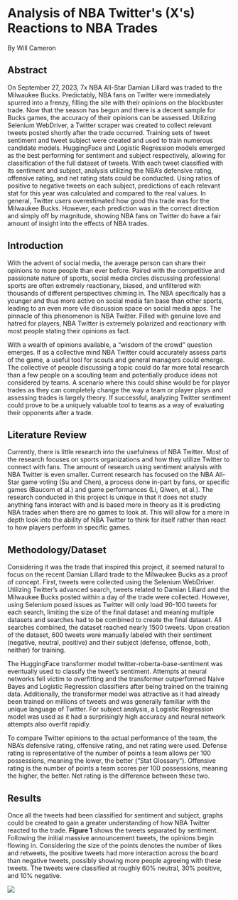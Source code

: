 # Analysis of NBA Twitter's (X's) Reactions to NBA Trades
By Will Cameron

## Abstract
On September 27, 2023, 7x NBA All-Star Damian Lillard was traded to the Milwaukee Bucks. Predictably, NBA fans on Twitter were immediately spurred into a frenzy, filling the site with their opinions on the blockbuster trade. Now that the season has begun and there is a decent sample for Bucks games, the accuracy of their opinions can be assessed. Utilizing Selenium WebDriver, a Twitter scraper was created to collect relevant tweets posted shortly after the trade occurred. Training sets of tweet sentiment and tweet subject were created and used to train numerous candidate models. HuggingFace and Logistic Regression models emerged as the best performing for sentiment and subject respectively, allowing for classification of the full dataset of tweets. With each tweet classified with its sentiment and subject, analysis utilizing the NBA’s defensive rating, offensive rating, and net rating stats could be conducted. Using ratios of positive to negative tweets on each subject, predictions of each relevant stat for this year was calculated and compared to the real values. In general, Twitter users overestimated how good this trade was for the Milwaukee Bucks. However, each prediction was in the correct direction and simply off by magnitude, showing NBA fans on Twitter do have a fair amount of insight into the effects of NBA trades.

## Introduction
With the advent of social media, the average person can share their opinions to more people than ever before. Paired with the competitive and passionate nature of sports, social media circles discussing professional sports are often extremely reactionary, biased, and unfiltered with thousands of different perspectives chiming in. The NBA specifically has a younger and thus more active on social media fan base than other sports, leading to an even more vile discussion space on social media apps. The pinnacle of this phenomenon is NBA Twitter. Filled with genuine love and hatred for players, NBA Twitter is extremely polarized and reactionary with most people stating their opinions as fact.

With a wealth of opinions available, a “wisdom of the crowd” question emerges. If as a collective mind NBA Twitter could accurately assess parts of the game, a useful tool for scouts and general managers could emerge. The collective of people discussing a topic could do far more total research than a few people on a scouting team and potentially produce ideas not considered by teams. A scenario where this could shine would be for player trades as they can completely change the way a team or player plays and assessing trades is largely theory. If successful, analyzing Twitter sentiment could prove to be a uniquely valuable tool to teams as a way of evaluating their opponents after a trade.

## Literature Review
Currently, there is little research into the usefulness of NBA Twitter. Most of the research focuses on sports organizations and how they utilize Twitter to connect with fans. The amount of research using sentiment analysis with NBA Twitter is even smaller. Current research has focused on the NBA All-Star game voting (Su and Chen), a process done in-part by fans, or specific games (Baucom et al.) and game performances (Li, Qiwen, et al.). The research conducted in this project is unique in that it does not study anything fans interact with and is based more in theory as it is predicting NBA trades when there are no games to look at. This will allow for a more in depth look into the ability of NBA Twitter to think for itself rather than react to how players perform in specific games.

## Methodology/Dataset
Considering it was the trade that inspired this project, it seemed natural to focus on the recent Damian Lillard trade to the Milwaukee Bucks as a proof of concept. First, tweets were collected using the Selenium WebDriver. Utilizing Twitter’s advanced search, tweets related to Damian Lillard and the Milwaukee Bucks posted within a day of the trade were collected. However, using Selenium posed issues as Twitter will only load 90-100 tweets for each search, limiting the size of the final dataset and meaning multiple datasets and searches had to be combined to create the final dataset. All searches combined, the dataset reached nearly 1500 tweets. Upon creation of the dataset, 600 tweets were manually labeled with their sentiment (negative, neutral, positive) and their subject (defense, offense, both, neither) for training.

The HuggingFace transformer model twitter-roberta-base-sentiment was eventually used to classify the tweet’s sentiment. Attempts at neural networks fell victim to overfitting and the transformer outperformed Naive Bayes and Logistic Regression classifiers after being trained on the training data. Additionally, the transformer model was attractive as it had already been trained on millions of tweets and was generally familiar with the unique language of Twitter. For subject analysis, a Logistic Regression model was used as it had a surprisingly high accuracy and neural network attempts also overfit rapidly. 

To compare Twitter opinions to the actual performance of the team, the NBA’s defensive rating, offensive rating, and net rating were used. Defense rating is representative of the number of points a team allows per 100 possessions, meaning the lower, the better (“Stat Glossary”). Offensive rating is the number of points a team scores per 100 possessions, meaning the higher, the better. Net rating is the difference between these two.

## Results
Once all the tweets had been classified for sentiment and subject, graphs could be created to gain a greater understanding of how NBA Twitter reacted to the trade. **Figure 1** shows the tweets separated by sentiment. Following the initial massive announcement tweets, the opinions begin flowing in. Considering the size of the points denotes the number of likes and retweets, the positive tweets had more interaction across the board than negative tweets, possibly showing more people agreeing with these tweets. The tweets were classified at roughly 60% neutral, 30% positive, and 10% negative.

<img src = "https://github.com/willcameron2002/NLP_Final_Project/tree/main/Figures/TweetSentiments.png?raw=true" />
